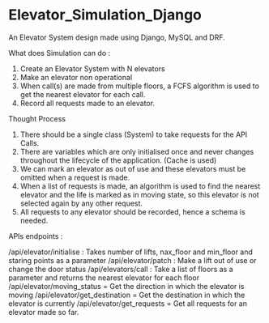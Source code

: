# Elevator_Simulation_Django
An Elevator System design made using Django, MySQL and DRF.

What does Simulation can do :
1. Create an Elevator System with N elevators
2. Make an elevator non operational
3. When call(s) are made from multiple floors, a FCFS algorithm is used to get the nearest elevator for each call.
4. Record all requests made to an elevator.

Thought Process 

1. There should be a single class (System) to take requests for the API Calls.
2. There are variables which are only initialised once and never changes throughout the lifecycle of the application. (Cache is used)
3. We can mark an elevator as out of use and these elevators must be omitted when a request is made.
4. When a list of requests is made, an algorithm is used to find the nearest elevator and the life is marked as in moving state,
so this elevator is not selected again by any other request.
5. All requests to any elevator should be recorded, hence a schema is needed.

APIs endpoints :

/api/elevator/initialise : Takes number of lifts, nax_floor and min_floor and staring points as a parameter
/api/elevator/patch : Make a lift out of use or change the door status
/api/elevators/call : Take a list of floors as a parameter and returns the nearest elevator for each floor
/api/elevator/moving_status = Get the direction in which the elevator is moving
/api/elevator/get_destination = Get the destination in which the elevator is currently
/api/elevator/get_requests = Get all requests for an elevator made so far.

